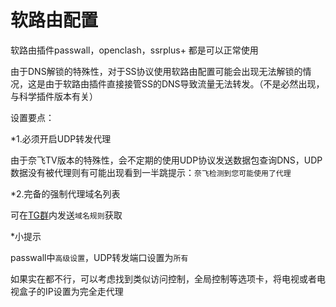 # 软路由配置

软路由插件passwall，openclash，ssrplus+ 都是可以正常使用

由于DNS解锁的特殊性，对于SS协议使用软路由配置可能会出现无法解锁的情况，这是由于软路由插件直接接管SS的DNS导致流量无法转发。（不是必然出现，与科学插件版本有关）

<Badge text="推荐落地使用V2ray或者Xray协议。" type="error" vertical="middle"/>

设置要点：

*1.必须开启UDP转发代理

由于奈飞TV版本的特殊性，会不定期的使用UDP协议发送数据包查询DNS，UDP数据没有被代理则有可能出现看到一半跳提示：```奈飞检测到您可能使用了代理```

*2.完备的强制代理域名列表

可在[TG群](https://t.me/nfdns)内发送```域名规则```获取

*小提示

passwall中```高级设置```，UDP转发端口设置为```所有```

如果实在都不行，可以考虑找到类似访问控制，全局控制等选项卡，将电视或者电视盒子的IP设置为完全走代理
